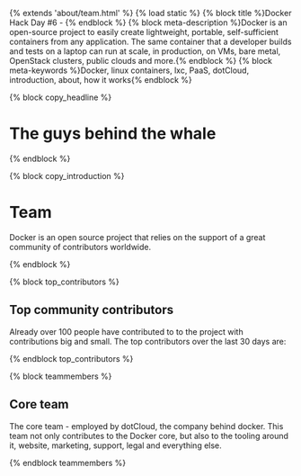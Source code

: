 {% extends 'about/team.html' %}
{% load static %}
{% block title %}Docker Hack Day #6 - {% endblock %}
{% block meta-description %}Docker is an open-source project to easily create lightweight, portable, self-sufficient containers from any application. The same container that a developer builds and tests on a laptop can run at scale, in production, on VMs, bare metal, OpenStack clusters, public clouds and more.{% endblock %}
{% block meta-keywords %}Docker, linux containers, lxc, PaaS, dotCloud, introduction, about, how it works{% endblock %}


{% block copy_headline %}
# The guys behind the whale #
{% endblock %}

{% block copy_introduction %}

# Team

Docker is an open source project that relies on the support of a great community of contributors worldwide.

{% endblock %}

{% block top_contributors %}
## Top community contributors

Already over 100 people have contributed to to the project with contributions big and small. The top contributors over
    the last 30 days are:

{% endblock top_contributors %}




{% block teammembers %}

## Core team

The core team - employed by dotCloud, the company behind docker. This team not only contributes to the Docker core,
    but also to the tooling around it, website, marketing, support, legal and everything else.


{% endblock teammembers %}